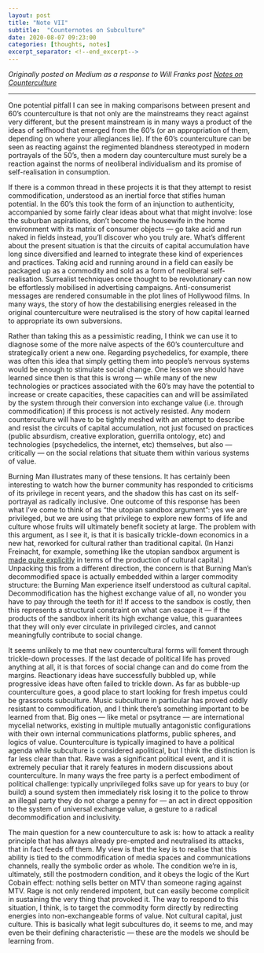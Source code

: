 ```yaml
---
layout: post
title: "Note VII"
subtitle:  "Counternotes on Subculture"
date: 2020-08-07 09:23:00
categories: [thoughts, notes]
excerpt_separator: <!--end_excerpt-->
---
```


_Originally posted on Medium as a response to Will Franks post [Notes on Counterculture](https://medium.com/the-phoenix-project/notes-on-counterculture-1926a121f775)_

 <hr />

One potential pitfall I can see in making comparisons between present and 60’s counterculture is that not only are the mainstreams they react against very different, but the present mainstream is in many ways a product of the ideas of selfhood that emerged from the 60’s (or an appropriation of them, depending on where your allegiances lie). If the 60’s counterculture can be seen as reacting against the regimented blandness stereotyped in modern portrayals of the 50’s, then a modern day counterculture must surely be a reaction against the norms of neoliberal individualism and its promise of self-realisation in consumption.

If there is a common thread in these projects it is that they attempt to resist commodification, understood as an inertial force that stifles human potential. In the 60’s this took the form of an injunction to authenticity, accompanied by some fairly clear ideas about what that might involve: lose the suburban aspirations, don’t become the housewife in the home environment with its matrix of consumer objects — go take acid and run naked in fields instead, you’ll discover who you truly are. What’s different about the present situation is that the circuits of capital accumulation have long since diversified and learned to integrate these kind of experiences and practices. Taking acid and running around in a field can easily be packaged up as a commodity and sold as a form of neoliberal self-realisation. Surrealist techniques once thought to be revolutionary can now be effortlessly mobilised in advertising campaigns. Anti-consumerist messages are rendered consumable in the plot lines of Hollywood films. In many ways, the story of how the destabilising energies released in the original counterculture were neutralised is the story of how capital learned to appropriate its own subversions.

<!--end_excerpt-->

Rather than taking this as a pessimistic reading, I think we can use it to diagnose some of the more naïve aspects of the 60’s counterculture and strategically orient a new one. Regarding psychedelics, for example, there was often this idea that simply getting them into people’s nervous systems would be enough to stimulate social change. One lesson we should have learned since then is that this is wrong — while many of the new technologies or practices associated with the 60’s may have the potential to increase or create capacities, these capacities can and will be assimilated by the system through their conversion into exchange value (i.e. through commodification) if this process is not actively resisted. Any modern counterculture will have to be tightly meshed with an attempt to describe and resist the circuits of capital accumulation, not just focused on practices (public absurdism, creative exploration, guerrilla ontology, etc) and technologies (psychedelics, the internet, etc) themselves, but also — critically — on the social relations that situate them within various systems of value.

Burning Man illustrates many of these tensions. It has certainly been interesting to watch how the burner community has responded to criticisms of its privilege in recent years, and the shadow this has cast on its self-portrayal as radically inclusive. One outcome of this response has been what I’ve come to think of as “the utopian sandbox argument”: yes we are privileged, but we are using that privilege to explore new forms of life and culture whose fruits will ultimately benefit society at large. The problem with this argument, as I see it, is that it is basically trickle-down economics in a new hat, reworked for cultural rather than traditional capital. (In Hanzi Freinacht, for example, something like the utopian sandbox argument is [made quite explicitly](https://metamoderna.org/how-to-outcompete-capitalism/) in terms of the production of cultural capital.) Unpacking this from a different direction, the concern is that Burning Man’s decommodified space is actually embedded within a larger commodity structure: the Burning Man experience itself understood as cultural capital. Decommodification has the highest exchange value of all, no wonder you have to pay through the teeth for it! If access to the sandbox is costly, then this represents a structural constraint on what can escape it — if the products of the sandbox inherit its high exchange value, this guarantees that they will only ever circulate in privileged circles, and cannot meaningfully contribute to social change.

It seems unlikely to me that new countercultural forms will foment through trickle-down processes. If the last decade of political life has proved anything at all, it is that forces of social change can and do come from the margins. Reactionary ideas have successfully bubbled up, while progressive ideas have often failed to trickle down. As far as bubble-up counterculture goes, a good place to start looking for fresh impetus could be grassroots subculture. Music subculture in particular has proved oddly resistant to commodification, and I think there’s something important to be learned from that. Big ones — like metal or psytrance — are international mycelial networks, existing in multiple mutually antagonistic configurations with their own internal communications platforms, public spheres, and logics of value. Counterculture is typically imagined to have a political agenda while subculture is considered apolitical, but I think the distinction is far less clear than that. Rave was a significant political event, and it is extremely peculiar that it rarely features in modern discussions about counterculture. In many ways the free party is a perfect embodiment of political challenge: typically unprivileged folks save up for years to buy (or build) a sound system then immediately risk losing it to the police to throw an illegal party they do not charge a penny for — an act in direct opposition to the system of universal exchange value, a gesture to a radical decommodification and inclusivity.

The main question for a new counterculture to ask is: how to attack a reality principle that has always already pre-empted and neutralised its attacks, that in fact feeds off them. My view is that the key is to realise that this ability is tied to the commodification of media spaces and communications channels, really the symbolic order as whole. The condition we’re in is, ultimately, still the postmodern condition, and it obeys the logic of the Kurt Cobain effect: nothing sells better on MTV than someone raging against MTV. Rage is not only rendered impotent, but can easily become complicit in sustaining the very thing that provoked it. The way to respond to this situation, I think, is to target the commodity form directly by redirecting energies into non-exchangeable forms of value. Not cultural capital, just culture. This is basically what legit subcultures do, it seems to me, and may even be their defining characteristic — these are the models we should be learning from.
